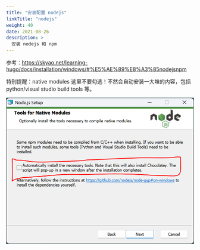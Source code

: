 ```yaml
---
title: "安装配置 nodejs"
linkTitle: "nodejs"
weight: 40
date: 2021-08-26
description: >
  安装 nodejs 和 npm
---
```


参考：https://skyao.net/learning-hugo/docs/installation/windows/#%E5%AE%89%E8%A3%85nodejsnpm


特别提醒：native modules 这里不要勾选！不然会自动安装一大堆的内容，包括 python/visual studio build tools 等。

![](images/native-modules.png)
